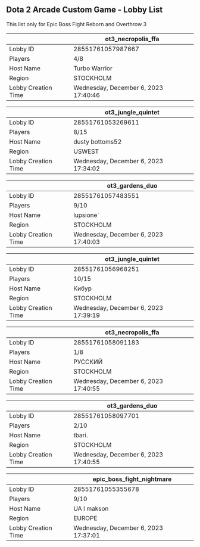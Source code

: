 ## Dota 2 Arcade Custom Game - Lobby List

This list only for Epic Boss Fight Reborn and Overthrow 3

|  | ot3_necropolis_ffa |
| ------ | ------ |
| Lobby ID | 28551761057987667 |
| Players | 4/8 |
| Host Name | Turbo Warrior |
| Region | STOCKHOLM |
| Lobby Creation Time | Wednesday, December 6, 2023 17:40:46 |


|  | ot3_jungle_quintet |
| ------ | ------ |
| Lobby ID | 28551761053269611 |
| Players | 8/15 |
| Host Name | dusty bottoms52 |
| Region | USWEST |
| Lobby Creation Time | Wednesday, December 6, 2023 17:34:02 |


|  | ot3_gardens_duo |
| ------ | ------ |
| Lobby ID | 28551761057483551 |
| Players | 9/10 |
| Host Name | lupsione` |
| Region | STOCKHOLM |
| Lobby Creation Time | Wednesday, December 6, 2023 17:40:03 |


|  | ot3_jungle_quintet |
| ------ | ------ |
| Lobby ID | 28551761056968251 |
| Players | 10/15 |
| Host Name | Кибур |
| Region | STOCKHOLM |
| Lobby Creation Time | Wednesday, December 6, 2023 17:39:19 |


|  | ot3_necropolis_ffa |
| ------ | ------ |
| Lobby ID | 28551761058091183 |
| Players | 1/8 |
| Host Name | РУССКИЙ |
| Region | STOCKHOLM |
| Lobby Creation Time | Wednesday, December 6, 2023 17:40:55 |


|  | ot3_gardens_duo |
| ------ | ------ |
| Lobby ID | 28551761058097701 |
| Players | 2/10 |
| Host Name | tbari. |
| Region | STOCKHOLM |
| Lobby Creation Time | Wednesday, December 6, 2023 17:40:55 |


|  | epic_boss_fight_nightmare |
| ------ | ------ |
| Lobby ID | 28551761055355678 |
| Players | 9/10 |
| Host Name | UA l makson |
| Region | EUROPE |
| Lobby Creation Time | Wednesday, December 6, 2023 17:37:01 |


